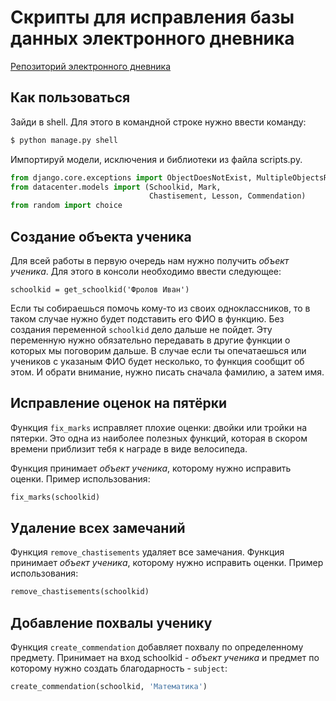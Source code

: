 # Скрипты для исправления базы данных электронного дневника

[Репозиторий электронного дневника](https://github.com/devmanorg/e-diary)

## Как пользоваться

Зайди в shell. Для этого в командной строке нужно ввести команду:

```bash
$ python manage.py shell
```
Импортируй модели, исключения и библиотеки из файла scripts.py.

```python
from django.core.exceptions import ObjectDoesNotExist, MultipleObjectsReturned
from datacenter.models import (Schoolkid, Mark,
                               Chastisement, Lesson, Commendation)
from random import choice
```

## Создание объекта ученика
Для всей работы в первую очередь нам нужно получить *объект ученика*. Для этого в консоли необходимо ввести следующее:

```shell
schoolkid = get_schoolkid('Фролов Иван')
```

Если ты собираешься помочь кому-то из своих одноклассников, то в таком случае нужно будет подставить его ФИО в функцию. Без создания переменной `schoolkid` дело дальше не пойдет. Эту переменную нужно обязательно передавать в другие функции о которых мы поговорим дальше.
В случае если ты опечатаешься или учеников с указаным ФИО будет несколько, то функция сообщит об этом. И обрати внимание, нужно писать сначала фамилию, а затем имя.

## Исправление оценок на пятёрки

Функция `fix_marks` исправляет плохие оценки: двойки или тройки на пятерки. Это одна из наиболее полезных функций, которая в скором времени приблизит тебя к награде в виде велосипеда.

Функция принимает *объект ученика*, которому нужно исправить оценки. Пример использования:

```python
fix_marks(schoolkid)
```

## Удаление всех замечаний

Функция `remove_chastisements` удаляет все замечания.
Функция принимает *объект ученика*, которому нужно исправить оценки. Пример использования:

```python
remove_chastisements(schoolkid)
```

## Добавление похвалы ученику

Функция `create_commendation` добавляет похвалу по определенному предмету.
Принимает на вход schoolkid - *объект ученика* и предмет по которому нужно создать благодарность - `subject`:

 ```python
create_commendation(schoolkid, 'Математика')
 ```